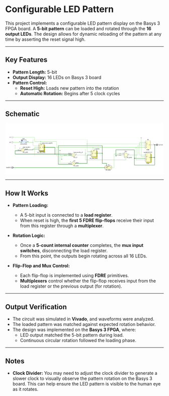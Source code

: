 # Configurable LED Pattern

This project implements a configurable LED pattern display on the Basys 3 FPGA board. A **5-bit pattern** can be loaded and rotated through the **16 output LEDs**. The design allows for dynamic reloading of the pattern at any time by asserting the reset signal high.

---

## Key Features

- **Pattern Length:** 5-bit  
- **Output Display:** 16 LEDs on Basys 3 board  
- **Pattern Control:**
  - **Reset High:** Loads new pattern into the rotation
  - **Automatic Rotation:** Begins after 5 clock cycles

---

## Schematic

![Schematic](results/led_pattern.png)

---

## How It Works

- **Pattern Loading:**
  - A 5-bit input is connected to a **load register**.
  - When reset is high, the **first 5 FDRE flip-flops** receive their input from this register through a **multiplexer**.

- **Rotation Logic:**
  - Once a **5-count internal counter** completes, the **mux input switches**, disconnecting the load register.
  - From this point, the outputs begin rotating across all 16 LEDs.

- **Flip-Flop and Mux Control:**
  - Each flip-flop is implemented using **FDRE** primitives.
  - **Multiplexers** control whether the flip-flop receives input from the load register or the previous output (for rotation).

---

## Output Verification

- The circuit was simulated in **Vivado**, and waveforms were analyzed.
- The loaded pattern was matched against expected rotation behavior.
- The design was implemented on the **Basys 3 FPGA**, where:
  - LED output matched the 5-bit pattern during load.
  - Continuous circular rotation followed the loading phase.

---

## Notes

- **Clock Divider:** You may need to adjust the clock divider to generate a slower clock to visually observe the pattern rotation on the Basys 3 board. This can help ensure the LED pattern is visible to the human eye as it rotates.
